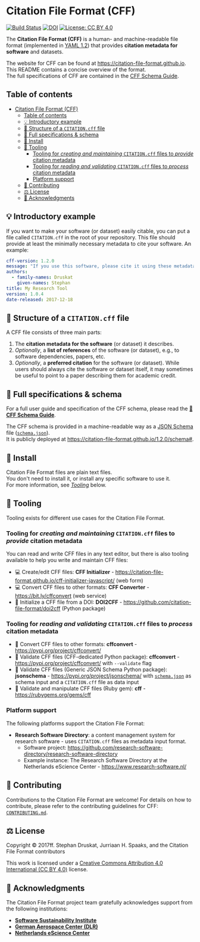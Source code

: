 # Citation File Format (CFF)
[![Build Status](https://github.com/citation-file-format/citation-file-format/workflows/testing/badge.svg)](https://github.com/citation-file-format/citation-file-format/actions/workflows/testing.yml)
[![DOI](https://zenodo.org/badge/DOI/10.5281/zenodo.1003149.svg)](https://doi.org/10.5281/zenodo.1003149)
[![License: CC BY 4.0](https://img.shields.io/badge/License-CC%20BY%204.0-lightgrey.svg)](https://creativecommons.org/licenses/by/4.0/)

The **Citation File Format (CFF)** is a human- and machine-readable file format (implemented in [YAML 1.2](http://yaml.org/))
that provides **citation metadata for software** and datasets.

The website for CFF can be found at https://citation-file-format.github.io.  
This README contains a concise overview of the format.  
The full specifications of CFF are contained in the [CFF Schema Guide](schema-guide.md).


## Table of contents

- [Citation File Format (CFF)](#citation-file-format-cff)
  - [Table of contents](#table-of-contents)
  - [💡 Introductory example](#-introductory-example)
  - [🧬 Structure of a `CITATION.cff` file](#-structure-of-a-citationcff-file)
  - [📑 Full specifications & schema](#-full-specifications--schema)
  - [💾 Install](#-install)
  - [🔧 Tooling](#-tooling)
    - [Tooling for *creating and maintaining* `CITATION.cff` files to *provide* citation metadata](#tooling-for-creating-and-maintaining-citationcff-files-to-provide-citation-metadata)
    - [Tooling for *reading and validating* `CITATION.cff` files to *process* citation metadata](#tooling-for-reading-and-validating-citationcff-files-to-process-citation-metadata)
    - [Platform support](#platform-support)
  - [🤝 Contributing](#-contributing)
  - [⚖️ License](#️-license)
  - [🙏 Acknowledgments](#-acknowledgments)


## 💡 Introductory example

If you want to make your software (or dataset) easily citable, 
you can put a file called `CITATION.cff` in the root of your repository. 
This file should provide at least the minimally necessary metadata to cite your software. 
An example:

```yaml
cff-version: 1.2.0
message: "If you use this software, please cite it using these metadata."
authors:
  - family-names: Druskat
    given-names: Stephan
title: My Research Tool
version: 1.0.4
date-released: 2017-12-18
```

## 🧬 Structure of a `CITATION.cff` file

A CFF file consists of three main parts:

1. The **citation metadata for the software** (or dataset) it describes.
2. *Optionally*, a **list of references** of the software (or dataset), e.g., to software dependencies, papers, etc.
3. *Optionally*, a **preferred citation** for the software (or dataset). While users should always cite the software or dataset itself, it may sometimes be useful to point to a paper describing them for academic credit.

## 📑 Full specifications & schema

For a full user guide and specification of the CFF schema, please read the [**📖 CFF Schema Guide**](schema-guide.md).

The CFF schema is provided in a machine-readable way as a [JSON Schema](https://json-schema.org/) file ([`schema.json`](schema.json)).  
It is publicly deployed at <https://citation-file-format.github.io/1.2.0/schema#>.

## 💾 Install

Citation File Format files are plain text files.  
You don't need to install it, or install any specific software to use it.  
For more information, see [*Tooling*](#tooling) below.

## 🔧 Tooling

Tooling exists for different use cases for the Citation File Format.

### Tooling for *creating and maintaining* `CITATION.cff` files to *provide* citation metadata

You can read and write CFF files in any text editor,
but there is also tooling available to help you write and maintain CFF files:

- 💻 Create/edit CFF files: **CFF Initializer** - <https://citation-file-format.github.io/cff-initializer-javascript/> (web form)
- 💻 Convert CFF files to other formats: **CFF Converter** - <https://bit.ly/cffconvert> (web service)
- 🐍 Initialize a CFF file from a DOI: **DOI2CFF** - <https://github.com/citation-file-format/doi2cff> (Python package)

### Tooling for *reading and validating* `CITATION.cff` files to *process* citation metadata

- 🐍 Convert CFF files to other formats: **cffconvert** - <https://pypi.org/project/cffconvert/>
- 🐍 Validate CFF files (CFF-dedicated Python package): **cffconvert** - <https://pypi.org/project/cffconvert/> with `--validate` flag
- 🐍 Validate CFF files (Generic JSON Schema Python package): **jsonschema** - <https://pypi.org/project/jsonschema/> with [`schema.json`](schema.json) as schema input and a `CITATION.cff` file as data input
- 💎 Validate and manipulate CFF files (Ruby gem): **cff** - <https://rubygems.org/gems/cff>

### Platform support

The following platforms support the Citation File Format:

- **Research Software Directory**: a content management system for research software - uses `CITATION.cff` files as metadata input format.
  - Software project: <https://github.com/research-software-directory/research-software-directory>
  - Example instance: The Research Software Directory at the Netherlands eScience Center - <https://www.research-software.nl/>

## 🤝 Contributing

Contributions to the Citation File Format are welcome!
For details on how to contribute, please refer to the contributing guidelines for CFF: [`CONTRIBUTING.md`](CONTRIBUTING.md).

## ⚖️ License

Copyright © 2017ff. Stephan Druskat, Jurriaan H. Spaaks, and the Citation File Format contributors

This work is licensed under a [Creative Commons Attribution 4.0 International (CC BY 4.0)](LICENSE.md) license.

## 🙏 Acknowledgments

The Citation File Format project team gratefully acknowledges support from the following institutions:

- [**Software Sustainability Institute**](https://software.ac.uk/)
- [**German Aerospace Center (DLR)**](https://www.dlr.de/sc/en/)
- [**Netherlands eScience Center**](https://www.esciencecenter.nl/)